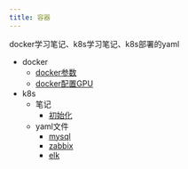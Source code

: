```yaml
---
title: 容器
---
```

docker学习笔记、k8s学习笔记、k8s部署的yaml
- docker
  - [docker参数](./docker/1.docker参数.md)
  - [docker配置GPU](./docker/2.docker配置GPU.md)
- k8s
  - 笔记
    - [初始化](./k8s/note/1.初始化.md)
  - yaml文件
    - [mysql](./k8s/yaml/1.mysql.md)
    - [zabbix](./k8s/yaml/2.zabbix.md)
    - [elk](./k8s/yaml/3.elk.md)
